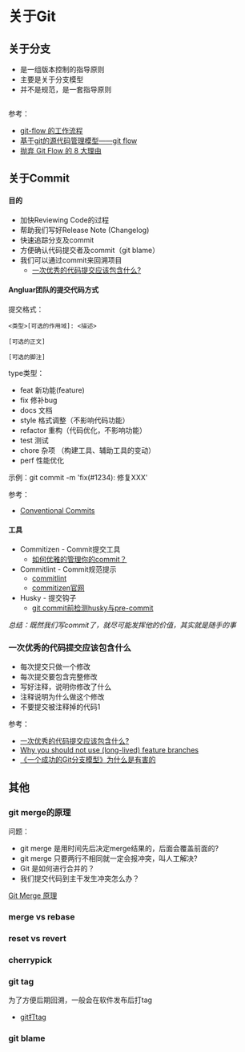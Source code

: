 # 关于Git

## 关于分支
- 是一组版本控制的指导原则
- 主要是关于分支模型
- 并不是规范，是一套指导原则

<img :src="$withBase('/assets/git/git-flow-nvie.png')" />

参考：
- [git-flow 的工作流程](https://www.git-tower.com/learn/git/ebook/cn/command-line/advanced-topics/git-flow)
- [基于git的源代码管理模型——git flow](https://www.ituring.com.cn/article/56870)
- [抛弃 Git Flow 的 8 大理由](https://tech.sina.com.cn/roll/2020-03-20/doc-iimxxsth0618703.shtml)

## 关于Commit
#### 目的
- 加快Reviewing Code的过程
- 帮助我们写好Release Note (Changelog)
- 快速追踪分支及commit
- 方便确认代码提交者及commit（git blame）
- 我们可以通过commit来回溯项目
  - [一次优秀的代码提交应该包含什么?](https://kb.cnblogs.com/page/181762/)

#### Angluar团队的提交代码方式
提交格式：
```
<类型>[可选的作用域]: <描述>

[可选的正文]

[可选的脚注]
```

type类型：
- feat 新功能(feature)
- fix 修补bug
- docs 文档
- style  格式调整（不影响代码功能）
- refactor 重构（代码优化，不影响功能）
- test 测试
- chore 杂项 （构建工具、辅助工具的变动）
- perf 性能优化

示例：git commit -m 'fix(#1234): 修复XXX'

参考：
- [Conventional Commits](https://www.conventionalcommits.org/zh-hans/v1.0.0-beta.4/)

#### 工具
- Commitizen - Commit提交工具
  - [如何优雅的管理你的commit？](https://zhuanlan.zhihu.com/p/78668900)
- Commitlint - Commit规范提示
  - [commitlint](https://segmentfault.com/a/1190000017790694)
  - [commitizen官网](https://commitlint.js.org/)
- Husky - 提交钩子
  - [git commit前检测husky与pre-commit](https://segmentfault.com/a/1190000015953265)

*总结：既然我们写commit了，就尽可能发挥他的价值，其实就是随手的事*

### 一次优秀的代码提交应该包含什么
- 每次提交只做一个修改
- 每次提交要包含完整修改
- 写好注释，说明你修改了什么
- 注释说明为什么做这个修改
- 不要提交被注释掉的代码1




参考：
- [一次优秀的代码提交应该包含什么?](https://kb.cnblogs.com/page/181762/)
- [Why you should not use (long-lived) feature branches](https://www.freecodecamp.org/news/why-you-should-not-use-feature-branches-a86950126124/)
- [《一个成功的Git分支模型》为什么是有害的](https://www.jianshu.com/p/748e4892871a)

## 其他

### git merge的原理
问题：
- git merge 是用时间先后决定merge结果的，后面会覆盖前面的?
- git merge 只要两行不相同就一定会报冲突，叫人工解决?
- Git 是如何进行合并的？
- 我们提交代码到主干发生冲突怎么办？

[Git Merge 原理](https://blog.csdn.net/u012937029/article/details/77161584)

### merge vs rebase

### reset vs revert

### cherrypick

### git tag
为了方便后期回溯，一般会在软件发布后打tag
- [git打tag](https://www.jianshu.com/p/cdd80dd15593)

### git blame